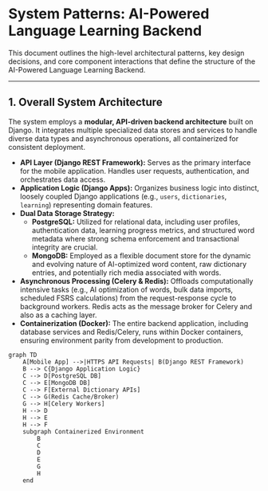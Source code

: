 # System Patterns: AI-Powered Language Learning Backend

This document outlines the high-level architectural patterns, key design decisions, and core component interactions that define the structure of the AI-Powered Language Learning Backend.

---

## 1. Overall System Architecture

The system employs a **modular, API-driven backend architecture** built on Django. It integrates multiple specialized data stores and services to handle diverse data types and asynchronous operations, all containerized for consistent deployment.

- **API Layer (Django REST Framework):** Serves as the primary interface for the mobile application. Handles user requests, authentication, and orchestrates data access.
- **Application Logic (Django Apps):** Organizes business logic into distinct, loosely coupled Django applications (e.g., `users`, `dictionaries`, `learning`) representing domain features.
- **Dual Data Storage Strategy:**
  - **PostgreSQL:** Utilized for relational data, including user profiles, authentication data, learning progress metrics, and structured word metadata where strong schema enforcement and transactional integrity are crucial.
  - **MongoDB:** Employed as a flexible document store for the dynamic and evolving nature of AI-optimized word content, raw dictionary entries, and potentially rich media associated with words.
- **Asynchronous Processing (Celery & Redis):** Offloads computationally intensive tasks (e.g., AI optimization of words, bulk data imports, scheduled FSRS calculations) from the request-response cycle to background workers. Redis acts as the message broker for Celery and also as a caching layer.
- **Containerization (Docker):** The entire backend application, including database services and Redis/Celery, runs within Docker containers, ensuring environment parity from development to production.

```mermaid
graph TD
    A[Mobile App] -->|HTTPS API Requests| B(Django REST Framework)
    B --> C{Django Application Logic}
    C --> D[PostgreSQL DB]
    C --> E[MongoDB DB]
    C --> F[External Dictionary APIs]
    C --> G(Redis Cache/Broker)
    G --> H[Celery Workers]
    H --> D
    H --> E
    H --> F
    subgraph Containerized Environment
        B
        C
        D
        E
        G
        H
    end
```
